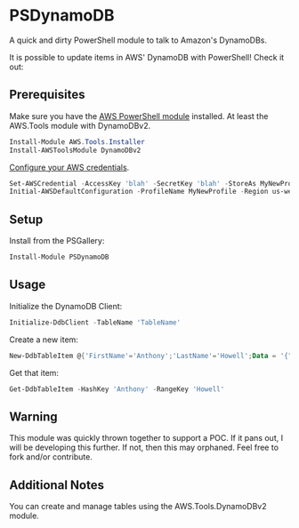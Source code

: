 # PSDynamoDB
A quick and dirty PowerShell module to talk to Amazon's DynamoDBs.

It is possible to update items in AWS' DynamoDB with PowerShell! Check it out:

## Prerequisites
Make sure you have the [AWS PowerShell module](https://docs.aws.amazon.com/powershell/latest/userguide/pstools-welcome.html) installed. At least the AWS.Tools module with DynamoDBv2.

```powershell
Install-Module AWS.Tools.Installer
Install-AWSToolsModule DynamoDBv2
```

[Configure your AWS credentials](https://docs.aws.amazon.com/powershell/latest/userguide/specifying-your-aws-credentials.html).

```powershell
Set-AWSCredential -AccessKey 'blah' -SecretKey 'blah' -StoreAs MyNewProfile
Initial-AWSDefaultConfiguration -ProfileName MyNewProfile -Region us-west-2
```

## Setup

Install from the PSGallery:

```powershell
Install-Module PSDynamoDB
```

## Usage

Initialize the DynamoDB Client:

```powershell
Initialize-DdbClient -TableName 'TableName'
```

Create a new item:

```powershell
New-DdbTableItem @{'FirstName'='Anthony';'LastName'='Howell';Data = '{"PowerShell":true,"OnTwitter":"@theposhwolf"}'}
```

Get that item:

```powershell
Get-DdbTableItem -HashKey 'Anthony' -RangeKey 'Howell'
```

## Warning

This module was quickly thrown together to support a POC. If it pans out, I will be developing this further. If not, then this may orphaned. Feel free to fork and/or contribute.

## Additional Notes

You can create and manage tables using the AWS.Tools.DynamoDBv2 module.